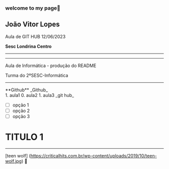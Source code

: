 ### welcome to my page👋

<h2> João Vitor Lopes</h2>
  
  Aula de GIT HUB 12/06/2023
  
  <b> Sesc Londrina Centro </b>

<hr>
<hr>

Aula de Informática - produção do README

Turma do 2ºSESC-Informática

<hr>
**Github**
_Github_

<br>
1. aula1
0. aula2
1. aula3
_git hub_

- [ ] opção 1 
- [ ] opção 2
- [ ] opção 3 

# TITULO 1 
***
[teen wolf] (https://criticalhits.com.br/wp-content/uploads/2019/10/teen-wolf.jpg)
🐺

<!--
**joaovitorlopes18/joaovitorlopes18** is a ✨ _special_ ✨ repository because its `README.md` (this file) appears on your GitHub profile.

Here are some ideas to get you started:

- 🔭 I’m currently working on ...
- 🌱 I’m currently learning ...
- 👯 I’m looking to collaborate on ...
- 🤔 I’m looking for help with ...
- 💬 Ask me about ...
- 📫 How to reach me: ...
- 😄 Pronouns: ...
- ⚡ Fun fact: ...
-->
